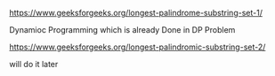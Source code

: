 https://www.geeksforgeeks.org/longest-palindrome-substring-set-1/ 

Dynamioc Programming which is already  Done in DP Problem 

https://www.geeksforgeeks.org/longest-palindromic-substring-set-2/

will do it later
